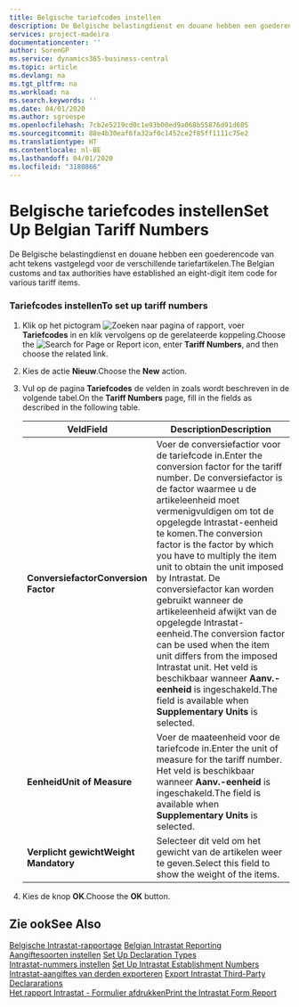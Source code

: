 ```yaml
---
title: Belgische tariefcodes instellen
description: De Belgische belastingdienst en douane hebben een goederencode van acht tekens vastgelegd voor de verschillende tariefartikelen.
services: project-madeira
documentationcenter: ''
author: SorenGP
ms.service: dynamics365-business-central
ms.topic: article
ms.devlang: na
ms.tgt_pltfrm: na
ms.workload: na
ms.search.keywords: ''
ms.date: 04/01/2020
ms.author: sgroespe
ms.openlocfilehash: 7cb2e5219cd0c1e93b00ed9a068b55876d91d605
ms.sourcegitcommit: 88e4b30eaf6fa32af0c1452ce2f85ff1111c75e2
ms.translationtype: HT
ms.contentlocale: nl-BE
ms.lasthandoff: 04/01/2020
ms.locfileid: "3180866"
---
```

# <a name="set-up-belgian-tariff-numbers"></a><span data-ttu-id="cd53b-103">Belgische tariefcodes instellen</span><span class="sxs-lookup"><span data-stu-id="cd53b-103">Set Up Belgian Tariff Numbers</span></span>
<span data-ttu-id="cd53b-104">De Belgische belastingdienst en douane hebben een goederencode van acht tekens vastgelegd voor de verschillende tariefartikelen.</span><span class="sxs-lookup"><span data-stu-id="cd53b-104">The Belgian customs and tax authorities have established an eight-digit item code for various tariff items.</span></span>  

### <a name="to-set-up-tariff-numbers"></a><span data-ttu-id="cd53b-105">Tariefcodes instellen</span><span class="sxs-lookup"><span data-stu-id="cd53b-105">To set up tariff numbers</span></span>  

1.  <span data-ttu-id="cd53b-106">Klik op het pictogram ![Zoeken naar pagina of rapport](../../media/ui-search/search_small.png "Het pictogram Zoeken naar pagina of rapport"), voer **Tariefcodes** in en klik vervolgens op de gerelateerde koppeling.</span><span class="sxs-lookup"><span data-stu-id="cd53b-106">Choose the ![Search for Page or Report](../../media/ui-search/search_small.png "Search for Page or Report icon") icon, enter **Tariff Numbers**, and then choose the related link.</span></span>  
2.  <span data-ttu-id="cd53b-107">Kies de actie **Nieuw**.</span><span class="sxs-lookup"><span data-stu-id="cd53b-107">Choose the **New** action.</span></span>  
3.  <span data-ttu-id="cd53b-108">Vul op de pagina **Tariefcodes** de velden in zoals wordt beschreven in de volgende tabel.</span><span class="sxs-lookup"><span data-stu-id="cd53b-108">On the **Tariff Numbers** page, fill in the fields as described in the following table.</span></span>  

    |<span data-ttu-id="cd53b-109">Veld</span><span class="sxs-lookup"><span data-stu-id="cd53b-109">Field</span></span>|<span data-ttu-id="cd53b-110">Description</span><span class="sxs-lookup"><span data-stu-id="cd53b-110">Description</span></span>|  
    |---------------------------------|---------------------------------------|  
    |<span data-ttu-id="cd53b-111">**Conversiefactor**</span><span class="sxs-lookup"><span data-stu-id="cd53b-111">**Conversion Factor**</span></span>|<span data-ttu-id="cd53b-112">Voer de conversiefactior voor de tariefcode in.</span><span class="sxs-lookup"><span data-stu-id="cd53b-112">Enter the conversion factor for the tariff number.</span></span> <span data-ttu-id="cd53b-113">De conversiefactor is de factor waarmee u de artikeleenheid moet vermenigvuldigen om tot de opgelegde Intrastat-eenheid te komen.</span><span class="sxs-lookup"><span data-stu-id="cd53b-113">The conversion factor is the factor by which you have to multiply the item unit to obtain the unit imposed by Intrastat.</span></span> <span data-ttu-id="cd53b-114">De conversiefactor kan worden gebruikt wanneer de artikeleenheid afwijkt van de opgelegde Intrastat-eenheid.</span><span class="sxs-lookup"><span data-stu-id="cd53b-114">The conversion factor can be used when the item unit differs from the imposed Intrastat unit.</span></span> <span data-ttu-id="cd53b-115">Het veld is beschikbaar wanneer **Aanv.-eenheid** is ingeschakeld.</span><span class="sxs-lookup"><span data-stu-id="cd53b-115">The field is available when **Supplementary Units** is selected.</span></span>|  
    |<span data-ttu-id="cd53b-116">**Eenheid**</span><span class="sxs-lookup"><span data-stu-id="cd53b-116">**Unit of Measure**</span></span>|<span data-ttu-id="cd53b-117">Voer de maateenheid voor de tariefcode in.</span><span class="sxs-lookup"><span data-stu-id="cd53b-117">Enter the unit of measure for the tariff number.</span></span> <span data-ttu-id="cd53b-118">Het veld is beschikbaar wanneer **Aanv.-eenheid** is ingeschakeld.</span><span class="sxs-lookup"><span data-stu-id="cd53b-118">The field is available when **Supplementary Units** is selected.</span></span>|  
    |<span data-ttu-id="cd53b-119">**Verplicht gewicht**</span><span class="sxs-lookup"><span data-stu-id="cd53b-119">**Weight Mandatory**</span></span>|<span data-ttu-id="cd53b-120">Selecteer dit veld om het gewicht van de artikelen weer te geven.</span><span class="sxs-lookup"><span data-stu-id="cd53b-120">Select this field to show the weight of the items.</span></span>|  

4.  <span data-ttu-id="cd53b-121">Kies de knop **OK**.</span><span class="sxs-lookup"><span data-stu-id="cd53b-121">Choose the **OK** button.</span></span>  
  
## <a name="see-also"></a><span data-ttu-id="cd53b-122">Zie ook</span><span class="sxs-lookup"><span data-stu-id="cd53b-122">See Also</span></span>  
 <span data-ttu-id="cd53b-123">[Belgische Intrastat-rapportage](belgian-intrastat-reporting.md) </span><span class="sxs-lookup"><span data-stu-id="cd53b-123">[Belgian Intrastat Reporting](belgian-intrastat-reporting.md) </span></span>  
 <span data-ttu-id="cd53b-124">[Aangiftesoorten instellen](how-to-set-up-declaration-types.md) </span><span class="sxs-lookup"><span data-stu-id="cd53b-124">[Set Up Declaration Types](how-to-set-up-declaration-types.md) </span></span>  
 <span data-ttu-id="cd53b-125">[Intrastat-nummers instellen](how-to-set-up-intrastat-establishment-numbers.md) </span><span class="sxs-lookup"><span data-stu-id="cd53b-125">[Set Up Intrastat Establishment Numbers](how-to-set-up-intrastat-establishment-numbers.md) </span></span>  
 <span data-ttu-id="cd53b-126">[Intrastat-aangiftes van derden exporteren](how-to-export-intrastat-third-party-declararations.md) </span><span class="sxs-lookup"><span data-stu-id="cd53b-126">[Export Intrastat Third-Party Declararations](how-to-export-intrastat-third-party-declararations.md) </span></span>  
 [<span data-ttu-id="cd53b-127">Het rapport Intrastat - Formulier afdrukken</span><span class="sxs-lookup"><span data-stu-id="cd53b-127">Print the Intrastat Form Report</span></span>](how-to-print-the-intrastat-form-report.md)
